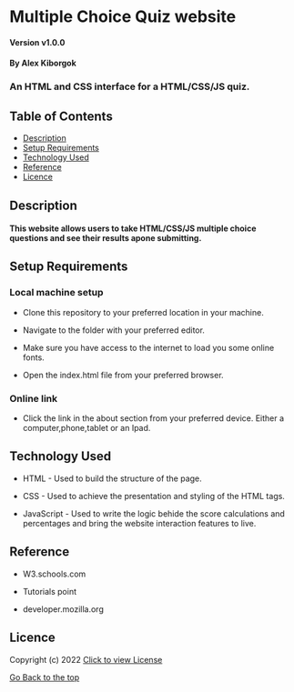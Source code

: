 # Multiple  Choice Quiz website

#### Version v1.0.0
#### By Alex Kiborgok
### An HTML and CSS interface for a HTML/CSS/JS quiz.

## Table of Contents

+ [Description](#description)
+ [Setup Requirements](#setup-requirements)
+ [Technology Used](#technology-used)
+ [Reference](#reference)
+ [Licence](#licence)

## Description
#### This website allows users to take HTML/CSS/JS multiple choice questions and see their results apone submitting.

## Setup Requirements
### Local machine setup
* Clone this repository to your preferred location in your machine.

* Navigate to the folder with your preferred editor.

* Make sure you have access to the internet to load you some online fonts.

* Open the index.html file from your preferred browser.
### Online link
* Click the link in the about section from your preferred device. Either a computer,phone,tablet or an Ipad.

## Technology Used
* HTML - Used to build the structure of the page.

* CSS - Used to achieve the presentation and styling of the HTML tags.

* JavaScript - Used to write the logic behide the score calculations and percentages and bring the website interaction features to live.

## Reference
* W3.schools.com

* Tutorials point

* developer.mozilla.org

## Licence

Copyright (c) 2022 [Click to view License](LICENSE)

[Go Back to the top](#description)